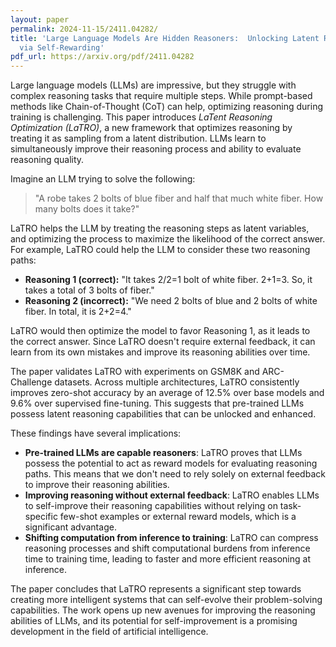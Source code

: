 ```yaml
---
layout: paper
permalink: 2024-11-15/2411.04282/
title: 'Large Language Models Are Hidden Reasoners:  Unlocking Latent Reasoning Capabilities
  via Self-Rewarding'
pdf_url: https://arxiv.org/pdf/2411.04282
---
```



Large language models (LLMs) are impressive, but they struggle with complex reasoning tasks that require multiple steps.  While prompt-based methods like Chain-of-Thought (CoT) can help, optimizing reasoning during training is challenging.  This paper introduces *LaTent Reasoning Optimization (LaTRO)*, a new framework that optimizes reasoning by treating it as sampling from a latent distribution.  LLMs learn to simultaneously improve their reasoning process and ability to evaluate reasoning quality.

Imagine an LLM trying to solve the following:

>  "A robe takes 2 bolts of blue fiber and half that much white fiber. How many bolts does it take?"

LaTRO helps the LLM by treating the reasoning steps as latent variables, and optimizing the process to maximize the likelihood of the correct answer. For example, LaTRO could help the LLM to consider these two reasoning paths:

* **Reasoning 1 (correct):** "It takes 2/2=1 bolt of white fiber. 2+1=3. So, it takes a total of 3 bolts of fiber."
* **Reasoning 2 (incorrect):** "We need 2 bolts of blue and 2 bolts of white fiber. In total, it is 2+2=4."

LaTRO would then optimize the model to favor Reasoning 1, as it leads to the correct answer.  Since LaTRO doesn't require external feedback, it can learn from its own mistakes and improve its reasoning abilities over time.

The paper validates LaTRO with experiments on GSM8K and ARC-Challenge datasets.  Across multiple architectures, LaTRO consistently improves zero-shot accuracy by an average of 12.5% over base models and 9.6% over supervised fine-tuning.  This suggests that pre-trained LLMs possess latent reasoning capabilities that can be unlocked and enhanced.

These findings have several implications:

* **Pre-trained LLMs are capable reasoners**: LaTRO proves that LLMs possess the potential to act as reward models for evaluating reasoning paths.  This means that we don't need to rely solely on external feedback to improve their reasoning abilities. 
* **Improving reasoning without external feedback**:  LaTRO enables LLMs to self-improve their reasoning capabilities without relying on task-specific few-shot examples or external reward models, which is a significant advantage.
* **Shifting computation from inference to training**: LaTRO can compress reasoning processes and shift computational burdens from inference time to training time, leading to faster and more efficient reasoning at inference. 

The paper concludes that LaTRO represents a significant step towards creating more intelligent systems that can self-evolve their problem-solving capabilities.  The work opens up new avenues for improving the reasoning abilities of LLMs, and its potential for self-improvement is a promising development in the field of artificial intelligence.